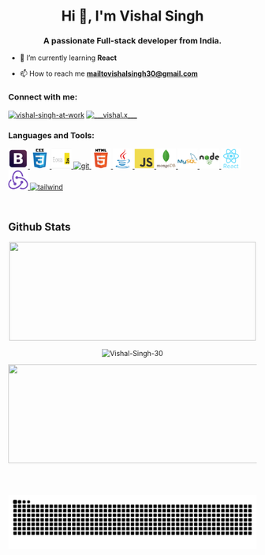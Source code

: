 <h1 align="center">Hi 👋, I'm Vishal Singh</h1>
<h3 align="center">A passionate Full-stack developer from India.</h3>

- 🌱 I’m currently learning **React**

- 📫 How to reach me **mailtovishalsingh30@gmail.com**

<h3 align="left">Connect with me:</h3>
<p align="left">
<a href="https://linkedin.com/in/vishal-singh-at-work" target="blank"><img align="center" src="https://raw.githubusercontent.com/rahuldkjain/github-profile-readme-generator/master/src/images/icons/Social/linked-in-alt.svg" alt="vishal-singh-at-work" height="30" width="40" /></a>
<a href="https://instagram.com/___vishal.x___" target="blank"><img align="center" src="https://raw.githubusercontent.com/rahuldkjain/github-profile-readme-generator/master/src/images/icons/Social/instagram.svg" alt="___vishal.x___" height="30" width="40" /></a>
</p>

<h3 align="left">Languages and Tools:</h3>
<p align="left"> <a href="https://getbootstrap.com" target="_blank" rel="noreferrer"> <img src="Bootstrap Logo.png" alt="bootstrap" width="40" height="40"/> </a> <a href="https://www.w3schools.com/css/" target="_blank" rel="noreferrer"> <img src="https://raw.githubusercontent.com/devicons/devicon/master/icons/css3/css3-original-wordmark.svg" alt="css3" width="40" height="40"/> </a> <a href="https://expressjs.com" target="_blank" rel="noreferrer"> <img src="Express js logo.png" alt="express" width="40" height="40"/> </a> <a href="https://git-scm.com/" target="_blank" rel="noreferrer"> <img src="https://www.vectorlogo.zone/logos/git-scm/git-scm-icon.svg" alt="git" width="40" height="40"/> </a> <a href="https://www.w3.org/html/" target="_blank" rel="noreferrer"> <img src="https://raw.githubusercontent.com/devicons/devicon/master/icons/html5/html5-original-wordmark.svg" alt="html5" width="40" height="40"/> </a> <a href="https://www.java.com" target="_blank" rel="noreferrer"> <img src="https://raw.githubusercontent.com/devicons/devicon/master/icons/java/java-original.svg" alt="java" width="40" height="40"/> </a> <a href="https://developer.mozilla.org/en-US/docs/Web/JavaScript" target="_blank" rel="noreferrer"> <img src="https://raw.githubusercontent.com/devicons/devicon/master/icons/javascript/javascript-original.svg" alt="javascript" width="40" height="40"/> </a> <a href="https://www.mongodb.com/" target="_blank" rel="noreferrer"> <img src="https://raw.githubusercontent.com/devicons/devicon/master/icons/mongodb/mongodb-original-wordmark.svg" alt="mongodb" width="40" height="40"/> </a> <a href="https://www.mysql.com/" target="_blank" rel="noreferrer"> <img src="https://raw.githubusercontent.com/devicons/devicon/master/icons/mysql/mysql-original-wordmark.svg" alt="mysql" width="40" height="40"/> </a> <a href="https://nodejs.org" target="_blank" rel="noreferrer"> <img src="https://raw.githubusercontent.com/devicons/devicon/master/icons/nodejs/nodejs-original-wordmark.svg" alt="nodejs" width="40" height="40"/> </a> <a href="https://reactjs.org/" target="_blank" rel="noreferrer"> <img src="https://raw.githubusercontent.com/devicons/devicon/master/icons/react/react-original-wordmark.svg" alt="react" width="40" height="40"/> </a> <a href="https://redux.js.org" target="_blank" rel="noreferrer"> <img src="https://raw.githubusercontent.com/devicons/devicon/master/icons/redux/redux-original.svg" alt="redux" width="40" height="40"/> </a> <a href="https://tailwindcss.com/" target="_blank" rel="noreferrer"> <img src="https://www.vectorlogo.zone/logos/tailwindcss/tailwindcss-icon.svg" alt="tailwind" width="40" height="40"/> </a> </p>

<br/>

<h2>Github Stats</h2>

<p align="center">
    <img  width="500" height="200" src="https://github-readme-stats.vercel.app/api/top-langs/?username=Vishal-Singh-30&layout=compact&theme=vision-friendly-dark" />   
</p>

<p align="center">
    <img align="centre" width="500" height="200" src="https://github-readme-streak-stats.herokuapp.com/?user=Vishal-Singh-30&theme=vision-friendly-dark" alt="Vishal-Singh-30" />  
</p>

<p align="center">
    <img width="600" height="200" src="https://github-readme-stats.vercel.app/api?username=Vishal-Singh-30&show_icons=true&theme=vision-friendly-dark">
</p>

<div id="header" align="center">
  <img src="https://komarev.com/ghpvc/?username=Vishal-Singh-30&style=for-the-badge&color=orange" alt=""/>
</div>


<br/>

![Snake Animation](./grid-snake-dark.svg)





